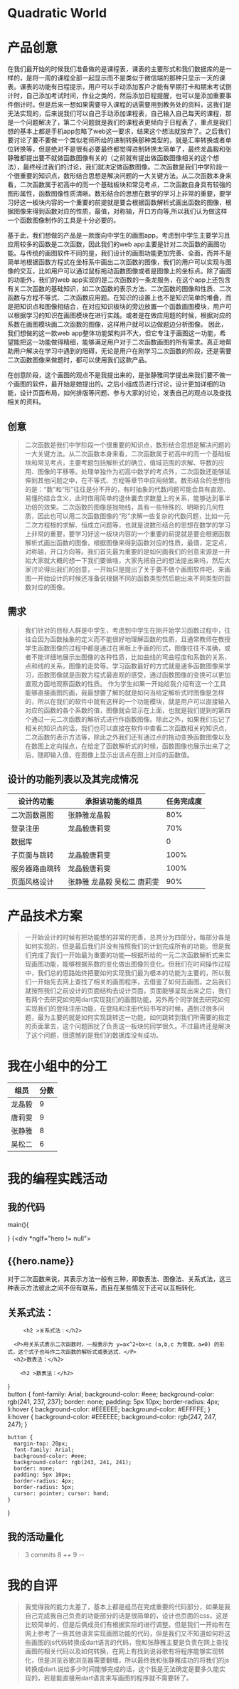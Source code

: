 #   Quadratic World
# 产品创意
在我们最开始的时候我们准备做的是课程表，课表的主要形式和我们数据库的是一样的，是将一周的课程全部一起显示而不是类似于微信端的那种只显示一天的课表。课表的功能有日程提示，用户可以手动添加客户才能有早期打卡和期末考试倒计时，自己添加考试时间，作业之类的，然后添加日程提醒，也可以是添加重要事件倒计时。但是后来一想如果需要导入课程的话需要用到教务处的资料，这我们是无法实现的，后来说我们可以自己手动添加课程表，自己输入自己每天的课程，那是一个问题解决了，第二个问题就是我们的课程表更倾向于日程表了，重点是我们想的基本上都是手机app忽略了web这一要求，结果这个想法就放弃了。之后我们要讨论了要不要做一个类似老师所给的进制转换那种类型的，就是汇率转换或者单位转换等，但是绝对不是很有必要最终都觉得进制转换太简单了，最终龙晶毅和张静雅都提出要不就做函数图像有关的（之前就有提出做函数图像相关的这个想法），最终经过我们的讨论，我们就决定做函数图像。二次函数是我们中学阶段一个很重要的知识点，数形结合思想是解决问题的一大关键方法。从二次函数本身来看，二次函数属于初高中的而一个基础板块和常见考点，二次函数自身具有较强的图形属性，函数图像性质清晰。数形结合的思想在数学的学习上非常的重要，要学习好这一板块内容的一个重要的前提就是要会根据函数解析式画出函数的图像，根据图像来得到函数对应的性质，最值，对称轴，开口方向等,所以我们认为做这样一个函数图像制作的工具是十分必要的。

基于此，我们想做的产品是一款面向中学生的画图app。考虑到中学生主要学习且应用较多的函数是二次函数，因此我们的web app主要是针对二次函数的画图功能。与传统的画图软件不同的是，我们设计的画图功能更加完善、全面，而并不是简单地根据函数方程式在坐标系中画出二次函数的图像，我们的用户可以实现与图像的交互，比如用户可以通过鼠标拖动函数图像或者是图像上的坐标点。除了画图的功能外，我们的web app实现的是二次函数的一条龙服务，在这个app上还包含有关二次函数的基础知识，如二次函数的表示方法、二次函数的图像和性质、二次函数与方程不等式、二次函数应用题。在知识的设置上也不是知识简单的堆叠，而是把知识点和图像相结合，在对应知识板块的旁边放置一个函数画图模块，用户可以根据学习的知识在画图模块在进行实践。或者是在做应用题的时候，根据对应的系数在画图模块画二次函数的图像，这样用户就可以边做题边分析图像。
因此，我们想做的这一款web app整体功能架构并不大，但它专注于画图这一功能，希望能把这一功能做得精细，能够满足用户对于二次函数画图的所有需求。真正地帮助用户解决在学习中遇到的阻碍，无论是用户在刚学习二次函数的阶段，还是需要二次函数图像来做题时，都可以使用我们这款产品。

在创意阶段，这个画图的观点不是我提出来的，是张静雅同学提出来我们要不做一个画图的软件，最开始是她提出的。之后小组成员进行讨论，设计更加详细的功能，设计页面布局，如何排版等问题、参与大家的讨论，发表自己的观点以及查找相关的资料。



## 创意
> 二次函数是我们中学阶段一个很重要的知识点，数形结合思想是解决问题的一大关键方法。从二次函数本身来看，二次函数属于初高中的而一个基础板块和常见考点，主要考题包括解析式的确立，值域范围的求解、导数的应用、图像的平移等。处理单独作为初高中数学的考点外，二次函数还能够延伸到其他问题之中，在不等式、方程等章节中应用频繁。数形结合的思想指的是：“数”和“形”往往是分不开的，有时抽象的代数问题可能会具有直观、易懂的结合含义，此时借用简单的退休囊去求数量上的关系，能够达到事半功倍的效果。二次函数的图像是抛物线，具有一些特殊的、明晰的几何性质，因此也可以用二次函数图像的“形”求解一些复杂的代数问题，比如一元二次方程根的求解、恒成立问题等，也就是说数形结合的思想在数学的学习上非常的重要，要学习好这一板块内容的一个重要的前提就是要会根据函数解析式画出函数的图像，根据图像来得到函数对应的性质，最值，定定点，对称轴，开口方向等。我们首先最为重要的是如何画我们的创意来源是一开始大家就大概的想一下我们要做啥，大家先把自己的想法提出来吗，然后大家讨论得出我们的创意，一开始只是提出了关于要不做个画图软件吧，来画图一开始设计的时候还准备说根据不同的函数类型然后能出来不同类型的函数对应的图像。  

## 需求
>我们针对的目标人群是中学生，考虑到中学生在刚开始学习函数过程中，往往会因为函数抽象的定义而不能很好地理解函数的性质，且通常教师在教授学生函数图像的过程中都是通过在黑板上手画的形式，图像往往不准确，或者不能详细地展示出图像的各种性质，比如曲线的弯曲程度和系数的关系，点和线的关系，图像的走势等。学习函数最好的方式就是通多函数图像来学习，函数图像就是函数方程式最直观的感受，通过函数图像的变换可以更加直观方面地观察函数的性质。
作为学生如果一开始给我介绍有这一个工具能够直接画图的画，我最想要了解的就是如何当给定解析式时图像是怎样的，所以在我们的软件中就有这样的一个功能模块，就是用户可以直接输入对应的函数的各个系数的值，图像就会显示在上面，也就是我们提到的第四个通过一元二次函数的解析式进行作函数图像。除此之外，如果我们忘记了相关的知识点的话，我们也可以直接在软件中查看二次函数相关的知识点，二次函数的表示方法等，除此之外我们还有通过点的拖动变换函数图像以及在数图上定向描点，在给定了函数解析式的时候，函数图像也展示出来了之后，随即输入值，在图像上显示出该点在图上对应的函数值。



## 设计的功能列表以及其完成情况

 设计的功能|承担该功能的组员|任务完成度
 --|--|--
 二次函数画图|张静雅龙晶毅|80%
 登录注册|龙晶毅唐莉雯|70%
 数据库|           |0
 子页面与跳转|龙晶毅唐莉雯|100%
服务器路由跳转|龙晶毅唐莉雯|100%
页面风格设计|张静雅 龙晶毅 吴松二 唐莉雯|90%

# 产品技术方案
>一开始设计的时候有把功能想的非常的完善，总共分为四部分，每部分各是如何实现的，但是最后我们并没有按照我们的计划完成所有的功能。但是我们完成了我们一开始最为重要的功能—根据所给的一元二次函数解析式来实现画图功能，能够根据系数的变化做出图像的变化。但我们在时间操作过程中，我们总的思路始终把要如何实现我们最为根本的功能为主要的，所以我们一开始先去网上查找了相关的画图程序，去借鉴了如何去画图。之后我们就按照我们之前设计的页面结构去设计页面，页面能够呈现出来之后，我们有两个去研究如何用dart实现我们的画图功能，另外两个同学就去研究如何实现我们的登陆注册功能，在登陆和注册代码书写的时候，遇到过很多问题，最为主要的就是如何实现跳转这一功能，如何跳转到我们所需要的指定的页面里去，这个问题困扰了负责这一板块的同学很久。不过最终还是解决了这个问题，很遗憾的是我们的数据库没有成功。


# 我在小组中的分工
>
  
   组员|分数
 --|--
  龙晶毅|9
  唐莉雯|9
  张静雅|8
  吴松二|6

# 我的编程实践活动
## 我的代码
main(){

}
{<div *ngIf="hero != null">
	  <h2>{{hero.name}}</h2>
	  <p>对于二次函数来说，其表示方法一般有三种，即数表法、图像法、关系式法，这三种表示方法彼此之间不但有联系，而且在某些情况下还可以互相转化.</p>
	  <h2>关系式法：</h2>
	
	     <h2 >关系式法：</h2>
	
	  <P>用关系式表示二次函数时，一般表示为 y=ax^​2+bx+c (a,b,c 为常数，a≠0) 的形式，这个式子也叫作二次函数的解析式或表达式．</P>
	  <h2>数表法：</h2>
	
	    <h2 >数表法：</h2>
	
  }    
  button {
	  font-family: Arial;
	  background-color: #eee;
	  background-color: rgb(241, 237, 237);
	  border: none;
	  padding: 5px 10px;
	  border-radius: 4px;
  li:hover {    background-color: #EEEEEE;    background-color: #EFFFFE;  }        
  li:hover {
	  background-color: #EEEEEE;
	  background-color: rgb(247, 247, 247);
	}
	
	button {
	  margin-top: 20px;
	  font-family: Arial;
	  background-color: #eee;
	  background-color: rgb(243, 241, 241);
	  border: none;
	  padding: 5px 10px;
	  border-radius: 4px;
	  border-radius: 5px;
	  cursor: pointer; cursor: hand;
	}
}



## 我的活动量化
> 3 commits  8 ++  9 --


# 我的自评

> 我觉得我的能力太差了，基本上都是组员在完成重要的代码部分，如果是我自己完成我自己负责的功能部分的话是很简单的，设计也页面的css，这是比较简单的，但是后俩成员们有根据实际的进行调整。但是我们一开始有在网上参考了一些其他语言实现画图功能的代码，但是我们又不知道如何将这些画图的js代码转换成dart语言的代码，我和张静雅主要是负责在网上查找画图的相关代码以及如何转换，在网上有找到说谷歌有将程序能够实现转化，但是浏览谷歌浏览器需要翻墙，所以最终我和张静雅成功的将我们的js转换成dart.说给多少时间能够完成的话，这个我是无法确定是要多久能实现的，若是能直接用dart语言来写画图的程序就不需要转了。
